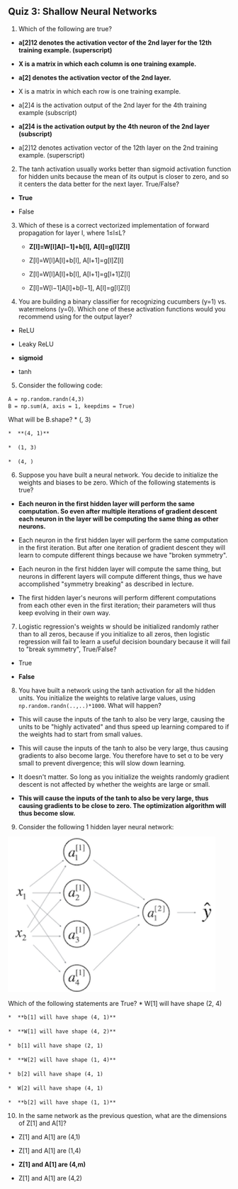 ## Quiz 3: Shallow Neural Networks

1.  Which of the following are true?
  *  **a[2]12 denotes the activation vector of the 2nd layer for the 12th training example. (superscript)**

  *  **X is a matrix in which each column is one training example.**

  *  **a[2] denotes the activation vector of the 2nd layer.**

  *  X is a matrix in which each row is one training example.

  *  a[2]4 is the activation output of the 2nd layer for the 4th training example (subscript)

  *  **a[2]4 is the activation output by the 4th neuron of the 2nd layer (subscript)**

  *  a[2]12 denotes activation vector of the 12th layer on the 2nd training example. (superscript)

2.  The tanh activation usually works better than sigmoid activation function for hidden units because the mean of its output is closer to zero, and so it centers the data better for the next layer. True/False?
  *  **True**

  *  False

3.  Which of these is a correct vectorized implementation of forward propagation for layer l, where 1≤l≤L?
	*  **Z[l]=W[l]A[l−1]+b[l],**
	   **A[l]=g[l]Z[l]**

	*  Z[l]=W[l]A[l]+b[l],
	   A[l+1]=g[l]Z[l]

	*  Z[l]=W[l]A[l]+b[l],
	   A[l+1]=g[l+1]Z[l]

	*  Z[l]=W[l−1]A[l]+b[l−1],
	   A[l]=g[l]Z[l]

4.  You are building a binary classifier for recognizing cucumbers (y=1) vs. watermelons (y=0). Which one of these activation functions would you recommend using for the output layer?
  *  ReLU

  *  Leaky ReLU

  *  **sigmoid**

  *  tanh

5.  Consider the following code:

  ```
  A = np.random.randn(4,3)
  B = np.sum(A, axis = 1, keepdims = True)
  ```

  What will be B.shape?
    *  (, 3)

    *  **(4, 1)**

    *  (1, 3)

    *  (4, )

6.  Suppose you have built a neural network. You decide to initialize the weights and biases to be zero. Which of the following statements is true?
  *  **Each neuron in the first hidden layer will perform the same computation. So even after multiple iterations of gradient descent each neuron in the layer will be computing the same thing as other neurons.**

  *  Each neuron in the first hidden layer will perform the same computation in the first iteration. But after one iteration of gradient descent they will learn to compute different things because we have "broken symmetry".

  *  Each neuron in the first hidden layer will compute the same thing, but neurons in different layers will compute different things, thus we have accomplished "symmetry breaking" as described in lecture.

  *  The first hidden layer's neurons will perform different computations from each other even in the first iteration; their parameters will thus keep evolving in their own way.

7.  Logistic regression's weights w should be initialized randomly rather than to all zeros, because if you initialize to all zeros, then logistic regression will fail to learn a useful decision boundary because it will fail to "break symmetry", True/False?
  *  True
  
  *  **False**

8.  You have built a network using the tanh activation for all the hidden units. You initialize the weights to relative large values, using ```np.random.randn(..,..)*1000```. What will happen?
  *  This will cause the inputs of the tanh to also be very large, causing the units to be "highly activated" and thus speed up learning compared to if the weights had to start from small values.

  *  This will cause the inputs of the tanh to also be very large, thus causing gradients to also become large. You therefore have to set α to be very small to prevent divergence; this will slow down learning.

  *  It doesn't matter. So long as you initialize the weights randomly gradient descent is not affected by whether the weights are large or small.

  *  **This will cause the inputs of the tanh to also be very large, thus causing gradients to be close to zero. The optimization algorithm will thus become slow.**

9.  Consider the following 1 hidden layer neural network:

  ![](../Images/Quiz3-9.png)

  Which of the following statements are True?
    *  W[1] will have shape (2, 4)

    *  **b[1] will have shape (4, 1)**

    *  **W[1] will have shape (4, 2)**

    *  b[1] will have shape (2, 1)

    *  **W[2] will have shape (1, 4)**

    *  b[2] will have shape (4, 1)

    *  W[2] will have shape (4, 1)

    *  **b[2] will have shape (1, 1)**

10.  In the same network as the previous question, what are the dimensions of Z[1] and A[1]?
  *  Z[1] and A[1] are (4,1)

  *  Z[1] and A[1] are (1,4)

  *  **Z[1] and A[1] are (4,m)**

  *  Z[1] and A[1] are (4,2)
